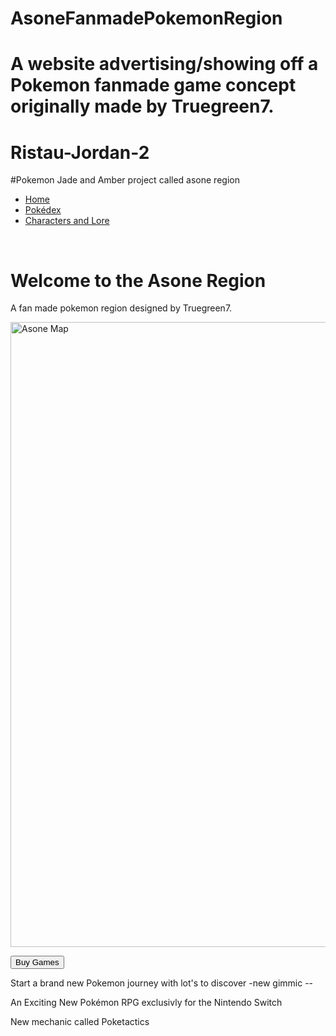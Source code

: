 # AsoneFanmadePokemonRegion
# A website advertising/showing off a Pokemon fanmade game concept originally made by Truegreen7.
# Ristau-Jordan-2
#Pokemon Jade and Amber project called asone region
<html>
<head>
</head>
    <body>
      <ul>
        <li><a class="active" href="#home">Home</a></li>
        <li><a href="#news">Pokédex</a></li>
        <li><a href="#contact">Characters and Lore</a></li>
    </ul>

<br>  
  
<div class="Title">
  <h1> Welcome to the Asone Region </h1>
  <p> A fan made pokemon region designed by Truegreen7. </p>
  
  <footer></footer>
  
  <img src="https://pbs.twimg.com/media/E9pqR6zXoAgnpjR?format=jpg&name=4096x4096" alt="Asone Map" width="1000">

<br>
  
<button type="button" onclick="alert('Games are not yet avalable for purchase, sadley')"> Buy Games </button>
  
  <p> Start a brand new Pokemon journey with lot's to discover
  -new gimmic
  --</p>
  
  <p> An Exciting New Pokémon RPG exclusivly for the Nintendo Switch </p>
    
  <p> New mechanic called Poketactics </p>  
  
</div>
    </body>
</html>
